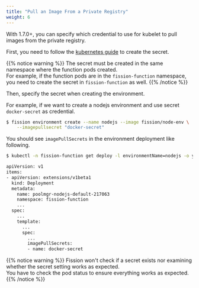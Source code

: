 ```yaml
---
title: "Pull an Image From a Private Registry"
weight: 6
---
```


With 1.7.0+, you can specify which credential to use for kubelet to pull images from the private registry.

First, you need to follow the [kubernetes guide](https://kubernetes.io/docs/tasks/configure-pod-container/pull-image-private-registry/) to create the secret.

{{% notice warning %}}
The secret must be created in the same namespace where the function pods created.<br>
For example, if the function pods are in the `fission-function` namespace, you need to create the secret in `fission-function` as well. 
{{% /notice %}}

Then, specify the secret when creating the environment. 

For example, if we want to create a nodejs environment and use secret `docker-secret` as credential.  

```bash
$ fission environment create --name nodejs --image fission/node-env \
    --imagepullsecret "docker-secret" 
```

You should see `imagePullSecrets` in the environment deployment like following.

```bash
$ kubectl -n fission-function get deploy -l environmentName=nodejs -o yaml

apiVersion: v1
items:
- apiVersion: extensions/v1beta1
  kind: Deployment
  metadata:
    name: poolmgr-nodejs-default-217063
    namespace: fission-function
    ...
  spec:
    ...
    template:
      ...
      spec:
        ...
        imagePullSecrets:
        - name: docker-secret

```

{{% notice warning %}}
Fission won't check if a secret exists nor examining whether the secret setting works as expected.<br>
You have to check the pod status to ensure everything works as expected. 
{{% /notice %}}
